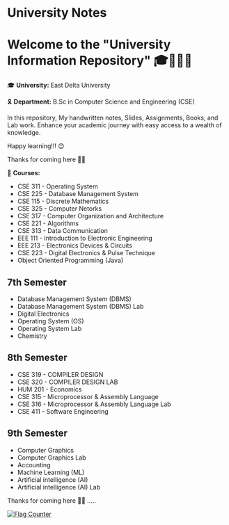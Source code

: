 # University Notes
# Welcome to the "University Information Repository" 🎓🙋🏻‍♂️

🎓 **University:** East Delta University

🎗️ **Department:** B.Sc in Computer Science and Engineering (CSE)

In this repository, My handwritten notes, Slides, Assignments, Books, and Lab work. Enhance your academic journey with easy access to a wealth of knowledge.

Happy learning!!! 😊

Thanks for coming here 💚🤍


🧠 **Courses:** 

* CSE 311 - Operating System
* CSE 225 - Database Management System
* CSE 115 - Discrete Mathematics
* CSE 325 - Computer Netorks
* CSE 317 - Computer Organization and Architecture
* CSE 221 - Algorithms
* CSE 313 - Data Communication
* EEE 111 - Introduction to Electronic Engineering
* EEE 213 - Electronics Devices & Circuits
* CSE 223 - Digital Electronics & Pulse Technique 
* Object Oriented Programming (Java)


## 7th Semester

* Database Management System (DBMS) 
* Database Management System (DBMS) Lab
* Digital Electronics
* Operating System (OS)
* Operating System Lab
* Chemistry

## 8th Semester

* CSE 319 - COMPILER DESIGN  
* CSE 320 - COMPILER DESIGN LAB
* HUM 201 - Economics 
* CSE 315 - Microprocessor & Assembly Language
* CSE 316 - Microprocessor & Assembly Language Lab 
* CSE 411 - Software Engineering

## 9th Semester

* Computer Graphics
* Computer Graphics Lab
* Accounting
* Machine Learning (ML)
* Artificial intelligence (AI)
* Artificial intelligence (AI) Lab

Thanks for coming here 💙✨
.....

<a href="https://info.flagcounter.com/Ur1J"><img src="https://s11.flagcounter.com/count/Ur1J/bg_FFFFFF/txt_000000/border_CCCCCC/columns_2/maxflags_18/viewers_0/labels_0/pageviews_0/flags_0/percent_0/" alt="Flag Counter" border="0"></a>
